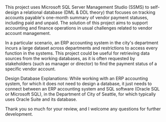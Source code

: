 This project uses Microsoft SQL Server Management Studio (SSMS) to self-design a relational database (DML & DDL theory) that focuses on tracking accounts payable's one-month summary of vendor payment statuses, including paid and unpaid. The solution of this project aims to support accounting and finance operations in usual challenges related to vendor account management.

In a particular scenario, an ERP accounting system in the city's department incurs a large dataset across departments and restrictions to access every function in the systems. This project could be useful for retrieving data sources from the working databases, as it is often requested by stakeholders (such as manager or director) to find the payment status of a specific vendor account.

Design Database Explanations: While working with an ERP accounting system, for which it does not need to design a database, it just needs to connect between an ERP accounting system and SQL software (Oracle SQL or Microsoft SQL), in the Department of City of Seattle, for which typically uses Oracle Suite and its database.
 
Thank you so much for your review, and I welcome any questions for further development.
